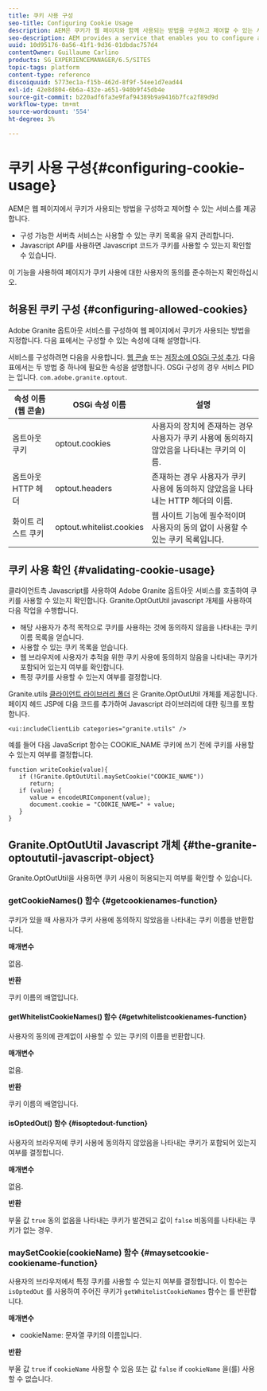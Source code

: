 ```yaml
---
title: 쿠키 사용 구성
seo-title: Configuring Cookie Usage
description: AEM은 쿠키가 웹 페이지와 함께 사용되는 방법을 구성하고 제어할 수 있는 서비스를 제공합니다
seo-description: AEM provides a service that enables you to configure and control how cookies are used with your web pages
uuid: 10d95176-0a56-41f1-9d36-01dbdac757d4
contentOwner: Guillaume Carlino
products: SG_EXPERIENCEMANAGER/6.5/SITES
topic-tags: platform
content-type: reference
discoiquuid: 5773ec1a-f15b-462d-8f9f-54ee1d7ead44
exl-id: 42e8d804-6b6a-432e-a651-940b9f45db4e
source-git-commit: b220adf6fa3e9faf94389b9a9416b7fca2f89d9d
workflow-type: tm+mt
source-wordcount: '554'
ht-degree: 3%

---
```


# 쿠키 사용 구성{#configuring-cookie-usage}

AEM은 웹 페이지에서 쿠키가 사용되는 방법을 구성하고 제어할 수 있는 서비스를 제공합니다.

* 구성 가능한 서버측 서비스는 사용할 수 있는 쿠키 목록을 유지 관리합니다.
* Javascript API를 사용하면 Javascript 코드가 쿠키를 사용할 수 있는지 확인할 수 있습니다.

이 기능을 사용하여 페이지가 쿠키 사용에 대한 사용자의 동의를 준수하는지 확인하십시오.

## 허용된 쿠키 구성 {#configuring-allowed-cookies}

Adobe Granite 옵트아웃 서비스를 구성하여 웹 페이지에서 쿠키가 사용되는 방법을 지정합니다. 다음 표에서는 구성할 수 있는 속성에 대해 설명합니다.

서비스를 구성하려면 다음을 사용합니다. [웹 콘솔](/help/sites-deploying/configuring-osgi.md#osgi-configuration-with-the-web-console) 또는 [저장소에 OSGi 구성 추가](/help/sites-deploying/configuring-osgi.md#adding-a-new-configuration-to-the-repository). 다음 표에서는 두 방법 중 하나에 필요한 속성을 설명합니다. OSGi 구성의 경우 서비스 PID는 입니다. `com.adobe.granite.optout`.

| 속성 이름 (웹 콘솔) | OSGi 속성 이름 | 설명 |
|---|---|---|
| 옵트아웃 쿠키 | optout.cookies | 사용자의 장치에 존재하는 경우 사용자가 쿠키 사용에 동의하지 않았음을 나타내는 쿠키의 이름. |
| 옵트아웃 HTTP 헤더 | optout.headers | 존재하는 경우 사용자가 쿠키 사용에 동의하지 않았음을 나타내는 HTTP 헤더의 이름. |
| 화이트 리스트 쿠키 | optout.whitelist.cookies | 웹 사이트 기능에 필수적이며 사용자의 동의 없이 사용할 수 있는 쿠키 목록입니다. |

## 쿠키 사용 확인 {#validating-cookie-usage}

클라이언트측 Javascript를 사용하여 Adobe Granite 옵트아웃 서비스를 호출하여 쿠키를 사용할 수 있는지 확인합니다. Granite.OptOutUtil javascript 개체를 사용하여 다음 작업을 수행합니다.

* 해당 사용자가 추적 목적으로 쿠키를 사용하는 것에 동의하지 않음을 나타내는 쿠키 이름 목록을 얻습니다.
* 사용할 수 있는 쿠키 목록을 얻습니다.
* 웹 브라우저에 사용자가 추적을 위한 쿠키 사용에 동의하지 않음을 나타내는 쿠키가 포함되어 있는지 여부를 확인합니다.
* 특정 쿠키를 사용할 수 있는지 여부를 결정합니다.

Granite.utils [클라이언트 라이브러리 폴더](/help/sites-developing/clientlibs.md#referencing-client-side-libraries) 은 Granite.OptOutUtil 개체를 제공합니다. 페이지 헤드 JSP에 다음 코드를 추가하여 Javascript 라이브러리에 대한 링크를 포함합니다.

`<ui:includeClientLib categories="granite.utils" />`

예를 들어 다음 JavaScript 함수는 COOKIE_NAME 쿠키에 쓰기 전에 쿠키를 사용할 수 있는지 여부를 결정합니다.

```
function writeCookie(value){
   if (!Granite.OptOutUtil.maySetCookie("COOKIE_NAME"))
      return;
   if (value) {
      value = encodeURIComponent(value);
      document.cookie = "COOKIE_NAME=" + value;
   }
}
```

## Granite.OptOutUtil Javascript 개체 {#the-granite-optoututil-javascript-object}

Granite.OptOutUtil을 사용하면 쿠키 사용이 허용되는지 여부를 확인할 수 있습니다.

### getCookieNames() 함수 {#getcookienames-function}

쿠키가 있을 때 사용자가 쿠키 사용에 동의하지 않았음을 나타내는 쿠키 이름을 반환합니다.

**매개변수**

없음.

**반환**

쿠키 이름의 배열입니다.

#### getWhitelistCookieNames() 함수 {#getwhitelistcookienames-function}

사용자의 동의에 관계없이 사용할 수 있는 쿠키의 이름을 반환합니다.

**매개변수**

없음.

**반환**

쿠키 이름의 배열입니다.

#### isOptedOut() 함수 {#isoptedout-function}

사용자의 브라우저에 쿠키 사용에 동의하지 않았음을 나타내는 쿠키가 포함되어 있는지 여부를 결정합니다.

**매개변수**

없음.

**반환**

부울 값 `true` 동의 없음을 나타내는 쿠키가 발견되고 값이 `false` 비동의를 나타내는 쿠키가 없는 경우.

### maySetCookie(cookieName) 함수 {#maysetcookie-cookiename-function}

사용자의 브라우저에서 특정 쿠키를 사용할 수 있는지 여부를 결정합니다. 이 함수는 `isOptedOut` 를 사용하여 주어진 쿠키가 `getWhitelistCookieNames` 함수는 를 반환합니다.

**매개변수**

* cookieName: 문자열 쿠키의 이름입니다.

**반환**

부울 값 `true` if `cookieName` 사용할 수 있음 또는 값 `false` if `cookieName` 을(를) 사용할 수 없습니다.
